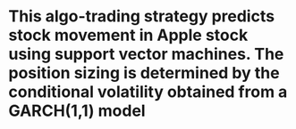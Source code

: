 # This algo-trading strategy predicts stock movement in Apple stock using support vector machines. The position sizing is determined by the conditional volatility obtained from a GARCH(1,1) model
